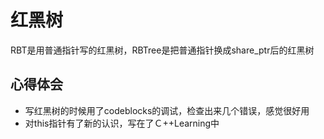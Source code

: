 # 红黑树
RBT是用普通指针写的红黑树，RBTree是把普通指针换成share_ptr后的红黑树
## 心得体会
* 写红黑树的时候用了codeblocks的调试，检查出来几个错误，感觉很好用
* 对this指针有了新的认识，写在了Ｃ++Learning中